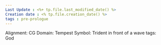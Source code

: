 ```yaml
---
Last Update : <%+ tp.file.last_modified_date() %>
Creation date : <% tp.file.creation_date() %>
tags : pre-prologue
---
```


Alignment: CG
Domain: Tempest
Symbol: Trident in front of a wave
tags: God
